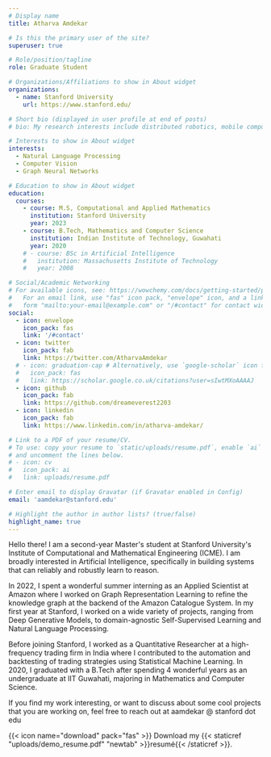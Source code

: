 ```yaml
---
# Display name
title: Atharva Amdekar

# Is this the primary user of the site?
superuser: true

# Role/position/tagline
role: Graduate Student

# Organizations/Affiliations to show in About widget
organizations:
  - name: Stanford University
    url: https://www.stanford.edu/

# Short bio (displayed in user profile at end of posts)
# bio: My research interests include distributed robotics, mobile computing and programmable matter.

# Interests to show in About widget
interests:
  - Natural Language Processing
  - Computer Vision
  - Graph Neural Networks

# Education to show in About widget
education:
  courses:
    - course: M.S, Computational and Applied Mathematics
      institution: Stanford University
      year: 2023
    - course: B.Tech, Mathematics and Computer Science
      institution: Indian Institute of Technology, Guwahati
      year: 2020
    # - course: BSc in Artificial Intelligence
    #   institution: Massachusetts Institute of Technology
    #   year: 2008

# Social/Academic Networking
# For available icons, see: https://wowchemy.com/docs/getting-started/page-builder/#icons
#   For an email link, use "fas" icon pack, "envelope" icon, and a link in the
#   form "mailto:your-email@example.com" or "/#contact" for contact widget.
social:
  - icon: envelope
    icon_pack: fas
    link: '/#contact'
  - icon: twitter
    icon_pack: fab
    link: https://twitter.com/AtharvaAmdekar
  # - icon: graduation-cap # Alternatively, use `google-scholar` icon from `ai` icon pack
  #   icon_pack: fas
  #   link: https://scholar.google.co.uk/citations?user=sIwtMXoAAAAJ
  - icon: github
    icon_pack: fab
    link: https://github.com/dreameverest2203
  - icon: linkedin
    icon_pack: fab
    link: https://www.linkedin.com/in/atharva-amdekar/

# Link to a PDF of your resume/CV.
# To use: copy your resume to `static/uploads/resume.pdf`, enable `ai` icons in `params.toml`,
# and uncomment the lines below.
# - icon: cv
#   icon_pack: ai
#   link: uploads/resume.pdf

# Enter email to display Gravatar (if Gravatar enabled in Config)
email: 'aamdekar@stanford.edu'

# Highlight the author in author lists? (true/false)
highlight_name: true
---
```


Hello there! I am a second-year Master's student at Stanford University's Institute of Computational and Mathematical Engineering (ICME). I am broadly interested in Artificial Intelligence, specifically in building systems that can reliably and robustly learn to reason.

In 2022, I spent a wonderful summer interning as an Applied Scientist at Amazon where I worked on Graph Representation Learning to refine the knowledge graph at the backend of the Amazon Catalogue System. In my first year at Stanford, I worked on a wide variety of projects, ranging from Deep Generative Models, to domain-agnostic Self-Supervised Learning and Natural Language Processing.  

Before joining Stanford, I worked as a Quantitative Researcher at a high-frequency trading firm in India where I contributed to the automation and backtesting of trading strategies using Statistical Machine Learning. In 2020, I graduated with a B.Tech after spending 4 wonderful years as an undergraduate at IIT Guwahati, majoring in Mathematics and Computer Science.

If you find my work interesting, or want to discuss about some cool projects that you are working on, feel free to reach out at aamdekar @ stanford dot edu

{{< icon name="download" pack="fas" >}} Download my {{< staticref "uploads/demo_resume.pdf" "newtab" >}}resumé{{< /staticref >}}.
